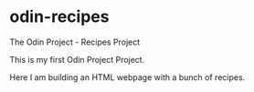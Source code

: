 # odin-recipes
The Odin Project - Recipes Project

This is my first Odin Project Project.

Here I am building an HTML webpage with a bunch of recipes.